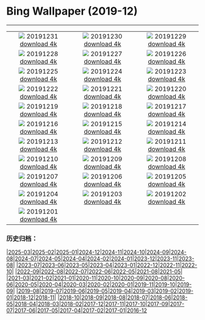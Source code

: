 # Bing Wallpaper (2019-12)
**************
| | | |
| :----: | :----: | :----: |
| ![](https://www.bing.com/th?id=OHR.NYEBacknang_EN-US4252840326_1920x1080.jpg) 20191231 [download 4k](https://www.bing.com/th?id=OHR.NYEBacknang_EN-US4252840326_UHD.jpg) | ![](https://www.bing.com/th?id=OHR.SkyIslands_EN-US4150149691_1920x1080.jpg) 20191230 [download 4k](https://www.bing.com/th?id=OHR.SkyIslands_EN-US4150149691_UHD.jpg) | ![](https://www.bing.com/th?id=OHR.InnsbruckSkiJump_EN-US4058119779_1920x1080.jpg) 20191229 [download 4k](https://www.bing.com/th?id=OHR.InnsbruckSkiJump_EN-US4058119779_UHD.jpg) |
| ![](https://www.bing.com/th?id=OHR.TrumpeterWinter_EN-US3945298100_1920x1080.jpg) 20191228 [download 4k](https://www.bing.com/th?id=OHR.TrumpeterWinter_EN-US3945298100_UHD.jpg) | ![](https://www.bing.com/th?id=OHR.KinderdijkSkating_EN-US3881873172_1920x1080.jpg) 20191227 [download 4k](https://www.bing.com/th?id=OHR.KinderdijkSkating_EN-US3881873172_UHD.jpg) | ![](https://www.bing.com/th?id=OHR.SloveniaAlps_EN-US3700970842_1920x1080.jpg) 20191226 [download 4k](https://www.bing.com/th?id=OHR.SloveniaAlps_EN-US3700970842_UHD.jpg) |
| ![](https://www.bing.com/th?id=OHR.WarsawXmas_EN-US3496666406_1920x1080.jpg) 20191225 [download 4k](https://www.bing.com/th?id=OHR.WarsawXmas_EN-US3496666406_UHD.jpg) | ![](https://www.bing.com/th?id=OHR.ReindeerNorway_EN-US3428455299_1920x1080.jpg) 20191224 [download 4k](https://www.bing.com/th?id=OHR.ReindeerNorway_EN-US3428455299_UHD.jpg) | ![](https://www.bing.com/th?id=OHR.AiringGrievances_EN-US3147113419_1920x1080.jpg) 20191223 [download 4k](https://www.bing.com/th?id=OHR.AiringGrievances_EN-US3147113419_UHD.jpg) |
| ![](https://www.bing.com/th?id=OHR.RealSnowflake_EN-US6372537242_1920x1080.jpg) 20191222 [download 4k](https://www.bing.com/th?id=OHR.RealSnowflake_EN-US6372537242_UHD.jpg) | ![](https://www.bing.com/th?id=OHR.SeventeenSolstice_EN-US6457012478_1920x1080.jpg) 20191221 [download 4k](https://www.bing.com/th?id=OHR.SeventeenSolstice_EN-US6457012478_UHD.jpg) | ![](https://www.bing.com/th?id=OHR.MauiEucalyptus_EN-US2882025617_1920x1080.jpg) 20191220 [download 4k](https://www.bing.com/th?id=OHR.MauiEucalyptus_EN-US2882025617_UHD.jpg) |
| ![](https://www.bing.com/th?id=OHR.ValleyForge_EN-US6699070514_1920x1080.jpg) 20191219 [download 4k](https://www.bing.com/th?id=OHR.ValleyForge_EN-US6699070514_UHD.jpg) | ![](https://www.bing.com/th?id=OHR.HallXmasMarket_EN-US6144707685_1920x1080.jpg) 20191218 [download 4k](https://www.bing.com/th?id=OHR.HallXmasMarket_EN-US6144707685_UHD.jpg) | ![](https://www.bing.com/th?id=OHR.TempleofSaturn_EN-US5979918994_1920x1080.jpg) 20191217 [download 4k](https://www.bing.com/th?id=OHR.TempleofSaturn_EN-US5979918994_UHD.jpg) |
| ![](https://www.bing.com/th?id=OHR.ReconciliationDay_EN-US5902940589_1920x1080.jpg) 20191216 [download 4k](https://www.bing.com/th?id=OHR.ReconciliationDay_EN-US5902940589_UHD.jpg) | ![](https://www.bing.com/th?id=OHR.NutsWeekend_EN-US5701415684_1920x1080.jpg) 20191215 [download 4k](https://www.bing.com/th?id=OHR.NutsWeekend_EN-US5701415684_UHD.jpg) | ![](https://www.bing.com/th?id=OHR.SpruceGrouse_EN-US5594866236_1920x1080.jpg) 20191214 [download 4k](https://www.bing.com/th?id=OHR.SpruceGrouse_EN-US5594866236_UHD.jpg) |
| ![](https://www.bing.com/th?id=OHR.LandwasserViaduct_EN-US5486246776_1920x1080.jpg) 20191213 [download 4k](https://www.bing.com/th?id=OHR.LandwasserViaduct_EN-US5486246776_UHD.jpg) | ![](https://www.bing.com/th?id=OHR.SheepCoteClod_EN-US5370350068_1920x1080.jpg) 20191212 [download 4k](https://www.bing.com/th?id=OHR.SheepCoteClod_EN-US5370350068_UHD.jpg) | ![](https://www.bing.com/th?id=OHR.TengbocheMonastery_EN-US0767970759_1920x1080.jpg) 20191211 [download 4k](https://www.bing.com/th?id=OHR.TengbocheMonastery_EN-US0767970759_UHD.jpg) |
| ![](https://www.bing.com/th?id=OHR.GoldenHall_EN-US0236867066_1920x1080.jpg) 20191210 [download 4k](https://www.bing.com/th?id=OHR.GoldenHall_EN-US0236867066_UHD.jpg) | ![](https://www.bing.com/th?id=OHR.BlueChip_EN-US9896595975_1920x1080.jpg) 20191209 [download 4k](https://www.bing.com/th?id=OHR.BlueChip_EN-US9896595975_UHD.jpg) | ![](https://www.bing.com/th?id=OHR.PurpleWeekend_EN-US9729941585_1920x1080.jpg) 20191208 [download 4k](https://www.bing.com/th?id=OHR.PurpleWeekend_EN-US9729941585_UHD.jpg) |
| ![](https://www.bing.com/th?id=OHR.FlagAboveArizona_EN-US9636197389_1920x1080.jpg) 20191207 [download 4k](https://www.bing.com/th?id=OHR.FlagAboveArizona_EN-US9636197389_UHD.jpg) | ![](https://www.bing.com/th?id=OHR.AmericasPlayground_EN-US9140833973_1920x1080.jpg) 20191206 [download 4k](https://www.bing.com/th?id=OHR.AmericasPlayground_EN-US9140833973_UHD.jpg) | ![](https://www.bing.com/th?id=OHR.CanadaTreeFarm_EN-US0267582990_1920x1080.jpg) 20191205 [download 4k](https://www.bing.com/th?id=OHR.CanadaTreeFarm_EN-US0267582990_UHD.jpg) |
| ![](https://www.bing.com/th?id=OHR.RhinosOxpecker_EN-US0144797285_1920x1080.jpg) 20191204 [download 4k](https://www.bing.com/th?id=OHR.RhinosOxpecker_EN-US0144797285_UHD.jpg) | ![](https://www.bing.com/th?id=OHR.PuffinSharing_EN-US0079609912_1920x1080.jpg) 20191203 [download 4k](https://www.bing.com/th?id=OHR.PuffinSharing_EN-US0079609912_UHD.jpg) | ![](https://www.bing.com/th?id=OHR.AKParksDay_EN-US9980950271_1920x1080.jpg) 20191202 [download 4k](https://www.bing.com/th?id=OHR.AKParksDay_EN-US9980950271_UHD.jpg) |
| ![](https://www.bing.com/th?id=OHR.HalleyVI_EN-US9882320579_1920x1080.jpg) 20191201 [download 4k](https://www.bing.com/th?id=OHR.HalleyVI_EN-US9882320579_UHD.jpg) |  |  |

### 历史归档：

|[2025-03](bing/2025-03/2025-03.md)|[2025-02](bing/2025-02/2025-02.md)|[2025-01](bing/2025-01/2025-01.md)|[2024-12](bing/2024-12/2024-12.md)|[2024-11](bing/2024-11/2024-11.md)|[2024-10](bing/2024-10/2024-10.md)|[2024-09](bing/2024-09/2024-09.md)|[2024-08](bing/2024-08/2024-08.md)|[2024-07](bing/2024-07/2024-07.md)|[2024-05](bing/2024-05/2024-05.md)|[2024-04](bing/2024-04/2024-04.md)|[2024-02](bing/2024-02/2024-02.md)|[2024-01](bing/2024-01/2024-01.md)|[2023-12](bing/2023-12/2023-12.md)|[2023-11](bing/2023-11/2023-11.md)|[2023-08](bing/2023-08/2023-08.md)|
|[2023-07](bing/2023-07/2023-07.md)|[2023-06](bing/2023-06/2023-06.md)|[2023-05](bing/2023-05/2023-05.md)|[2023-04](bing/2023-04/2023-04.md)|[2023-01](bing/2023-01/2023-01.md)|[2022-12](bing/2022-12/2022-12.md)|[2022-11](bing/2022-11/2022-11.md)|[2022-10](bing/2022-10/2022-10.md)|
|[2022-09](bing/2022-09/2022-09.md)|[2022-08](bing/2022-08/2022-08.md)|[2022-07](bing/2022-07/2022-07.md)|[2022-06](bing/2022-06/2022-06.md)|[2022-05](bing/2022-05/2022-05.md)|[2021-08](bing/2021-08/2021-08.md)|[2021-05](bing/2021-05/2021-05.md)|
|[2021-03](bing/2021-03/2021-03.md)|[2021-02](bing/2021-02/2021-02.md)|[2021-01](bing/2021-01/2021-01.md)|[2020-11](bing/2020-11/2020-11.md)|[2020-10](bing/2020-10/2020-10.md)|[2020-09](bing/2020-09/2020-09.md)|[2020-08](bing/2020-08/2020-08.md)|[2020-06](bing/2020-06/2020-06.md)|[2020-05](bing/2020-05/2020-05.md)|[2020-04](bing/2020-04/2020-04.md)|[2020-03](bing/2020-03/2020-03.md)|[2020-02](bing/2020-02/2020-02.md)|[2020-01](bing/2020-01/2020-01.md)|[2019-11](bing/2019-11/2019-11.md)|[2019-10](bing/2019-10/2019-10.md)|[2019-09](bing/2019-09/2019-09.md)|
|[2019-08](bing/2019-08/2019-08.md)|[2019-07](bing/2019-07/2019-07.md)|[2019-06](bing/2019-06/2019-06.md)|[2019-05](bing/2019-05/2019-05.md)|[2019-04](bing/2019-04/2019-04.md)|[2019-03](bing/2019-03/2019-03.md)|[2019-02](bing/2019-02/2019-02.md)|[2019-01](bing/2019-01/2019-01.md)|[2018-12](bing/2018-12/2018-12.md)|[2018-11](bing/2018-11/2018-11.md)|
|[2018-10](bing/2018-10/2018-10.md)|[2018-09](bing/2018-09/2018-09.md)|[2018-08](bing/2018-08/2018-08.md)|[2018-07](bing/2018-07/2018-07.md)|[2018-06](bing/2018-06/2018-06.md)|[2018-05](bing/2018-05/2018-05.md)|[2018-04](bing/2018-04/2018-04.md)|[2018-03](bing/2018-03/2018-03.md)|[2018-02](bing/2018-02/2018-02.md)|[2017-12](bing/2017-12/2017-12.md)|[2017-11](bing/2017-11/2017-11.md)|[2017-10](bing/2017-10/2017-10.md)|[2017-09](bing/2017-09/2017-09.md)|[2017-07](bing/2017-07/2017-07.md)|[2017-06](bing/2017-06/2017-06.md)|[2017-05](bing/2017-05/2017-05.md)|[2017-04](bing/2017-04/2017-04.md)|[2017-02](bing/2017-02/2017-02.md)|[2017-01](bing/2017-01/2017-01.md)|[2016-12](bing/2016-12/2016-12.md)